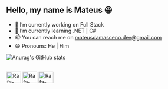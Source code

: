 ## Hello, my name is Mateus 😀

- 🔭 I’m currently working on Full Stack
- 🌱 I’m currently learning .NET | C#
- 📫 You can reach me on [mateusdamasceno.dev@gmail.com](mailto:mateusdamaceno.dev@gmail.com)
- 😄 Pronouns: He | Him

![Anurag's GitHub stats](https://github-readme-stats.vercel.app/api?username=MM-Damasceno&show_icons=true&theme=highcontrast)

<div style="display: inline_block"><br>
  <img align="center" alt="Rafa-Csharp" height="30" width="40" src="https://cdn.jsdelivr.net/gh/devicons/devicon@latest/icons/csharp/csharp-original.svg">
  <img align="center" alt="Rafa-Python" height="30" width="40" src="https://cdn.jsdelivr.net/gh/devicons/devicon@latest/icons/python/python-original.svg">
  <img align="center" alt="Rafa-java" height="30" width="40" src="https://cdn.jsdelivr.net/gh/devicons/devicon@latest/icons/java/java-original-wordmark.svg">
</div>


